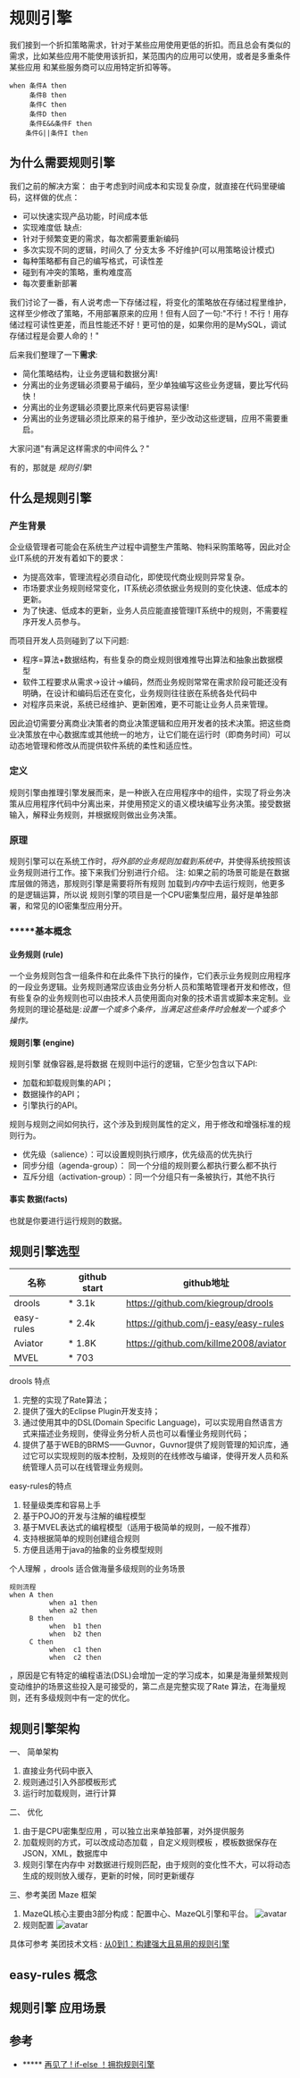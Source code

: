 # 规则引擎


我们接到一个折扣策略需求，针对于某些应用使用更低的折扣。而且总会有类似的需求，比如某些应用不能使用该折扣，某范围内的应用可以使用，或者是多重条件某些应用 和某些服务商可以应用特定折扣等等。
```aidl
when 条件A then  
     条件B then 
     条件C then 
     条件D then
     条件E&&条件F then 
    条件G||条件I then
```
## 为什么需要规则引擎
我们之前的解决方案：
由于考虑到时间成本和实现复杂度，就直接在代码里硬编码，这样做的优点：
- 可以快速实现产品功能，时间成本低
- 实现难度低
缺点:
- 针对于频繁变更的需求，每次都需要重新编码
- 多次实现不同的逻辑，时间久了 分支太多 不好维护(可以用策略设计模式)
- 每种策略都有自己的编写格式，可读性差
- 碰到有冲突的策略，重构难度高
- 每次要重新部署

我们讨论了一番，有人说考虑一下存储过程，将变化的策略放在存储过程里维护，这样至少修改了策略，不用部署原来的应用！但有人回了一句:"不行！不行！用存储过程可读性更差，而且性能还不好！更可怕的是，如果你用的是MySQL，调试存储过程是会要人命的！"

后来我们整理了一下**需求**:
- 简化策略结构，让业务逻辑和数据分离!
- 分离出的业务逻辑必须要易于编码，至少单独编写这些业务逻辑，要比写代码快！
- 分离出的业务逻辑必须要比原来代码更容易读懂!
- 分离出的业务逻辑必须比原来的易于维护，至少改动这些逻辑，应用不需要重启。

大家问道"有满足这样需求的中间件么？"

有的，那就是 *规则引擎*!
## 什么是规则引擎
### 产生背景
企业级管理者可能会在系统生产过程中调整生产策略、物料采购策略等，因此对企业IT系统的开发有着如下的要求：

- 为提高效率，管理流程必须自动化，即使现代商业规则异常复杂。
- 市场要求业务规则经常变化，IT系统必须依据业务规则的变化快速、低成本的更新。
- 为了快速、低成本的更新，业务人员应能直接管理IT系统中的规则，不需要程序开发人员参与。

而项目开发人员则碰到了以下问题:

- 程序=算法+数据结构，有些复杂的商业规则很难推导出算法和抽象出数据模型
- 软件工程要求从需求->设计->编码，然而业务规则常常在需求阶段可能还没有明确，在设计和编码后还在变化，业务规则往往嵌在系统各处代码中
- 对程序员来说，系统已经维护、更新困难，更不可能让业务人员来管理。

因此迫切需要分离商业决策者的商业决策逻辑和应用开发者的技术决策。把这些商业决策放在中心数据库或其他统一的地方，让它们能在运行时（即商务时间）可以动态地管理和修改从而提供软件系统的柔性和适应性。

### 定义
规则引擎由推理引擎发展而来，是一种嵌入在应用程序中的组件，实现了将业务决策从应用程序代码中分离出来，并使用预定义的语义模块编写业务决策。接受数据输入，解释业务规则，并根据规则做出业务决策。
### 原理
规则引擎可以在系统工作时，*将外部的业务规则加载到系统中*，并使得系统按照该业务规则进行工作。接下来我们分别进行介绍。
注: 如果之前的场景可能是在数据库层做的筛选，那规则引擎是需要将所有规则 加载到*内存*中去运行规则，他更多的是逻辑运算，所以说 规则引擎的项目是一个CPU密集型应用，最好是单独部署，和常见的IO密集型应用分开。

### *****基本概念
#### 业务规则 (rule)
一个业务规则包含一组条件和在此条件下执行的操作，它们表示业务规则应用程序的一段业务逻辑。业务规则通常应该由业务分析人员和策略管理者开发和修改，但有些复杂的业务规则也可以由技术人员使用面向对象的技术语言或脚本来定制。业务规则的理论基础是:*设置一个或多个条件，当满足这些条件时会触发一个或多个操作。*
#### 规则引擎 (engine)
规则引擎 就像容器,是将数据 在规则中运行的逻辑，它至少包含以下API:
- 加载和卸载规则集的API；
- 数据操作的API；
- 引擎执行的API。

规则与规则之间如何执行，这个涉及到规则属性的定义，用于修改和增强标准的规则行为。
- 优先级（salience）：可以设置规则执行顺序，优先级高的优先执行
- 同步分组（agenda-group）： 同一个分组的规则要么都执行要么都不执行
- 互斥分组（activation-group）：同一个分组只有一条被执行，其他不执行


#### 事实 数据(facts)
也就是你要进行运行规则的数据。
## 规则引擎选型

| 名称 | github start  |  github地址|
| ---     |   ---     | --- |
| drools  | * 3.1k    | https://github.com/kiegroup/drools |
|easy-rules|* 2.4k    | https://github.com/j-easy/easy-rules |
|Aviator  | * 1.8K    | https://github.com/killme2008/aviator |
|MVEL      |* 703     | |

drools 特点
1. 完整的实现了Rate算法；
2. 提供了强大的Eclipse Plugin开发支持；
3. 通过使用其中的DSL(Domain Specific Language)，可以实现用自然语言方式来描述业务规则，使得业务分析人员也可以看懂业务规则代码；
4. 提供了基于WEB的BRMS——Guvnor，Guvnor提供了规则管理的知识库，通过它可以实现规则的版本控制，及规则的在线修改与编译，使得开发人员和系统管理人员可以在线管理业务规则。

easy-rules的特点
1. 轻量级类库和容易上手
2. 基于POJO的开发与注解的编程模型
3. 基于MVEL表达式的编程模型（适用于极简单的规则，一般不推荐）
4. 支持根据简单的规则创建组合规则
5. 方便且适用于java的抽象的业务模型规则

个人理解 ，drools 适合做海量多级规则的业务场景 
```aidl
规则流程
when A then
          when a1 then
          when a2 then  
     B then 
          when  b1 then
          when  b2 then
     C then
          when  c1 then
          when  c2 then
```
，原因是它有特定的编程语法(DSL)会增加一定的学习成本，如果是海量频繁规则变动维护的场景这些投入是可接受的，第二点是完整实现了Rate 算法，在海量规则，还有多级规则中有一定的优化。

##  规则引擎架构

一、 简单架构 

1. 直接业务代码中嵌入
2. 规则通过引入外部模板形式
3. 运行时加载规则，进行计算

二、 优化
1. 由于是CPU密集型应用 ，可以独立出来单独部署，对外提供服务
2. 加载规则的方式，可以改成动态加载 ，自定义规则模板 ，模板数据保存在 JSON，XML，数据库中
3. 规则引擎在内存中 对数据进行规则匹配，由于规则的变化性不大，可以将动态生成的规则放入缓存，更新的时候，同时更新缓存

三、参考美团 Maze 框架
1. MazeQL核心主要由3部分构成：配置中心、MazeQL引擎和平台。
![avatar](https://p0.meituan.net/travelcube/7119b70635731c94f45871ad788a3289400155.png)
2. 规则配置
![avatar](https://p1.meituan.net/travelcube/b648dab4d847848593cac4fa18c1cbf9212164.png)

具体可参考 美团技术文档 : [从0到1：构建强大且易用的规则引擎](https://tech.meituan.com/2017/06/09/maze-framework.html)
## easy-rules 概念

## 规则引擎 应用场景

## 参考
- ***** [再见了 ! if-else ！拥抱规则引擎](https://www.jianshu.com/p/9b67ab434795)